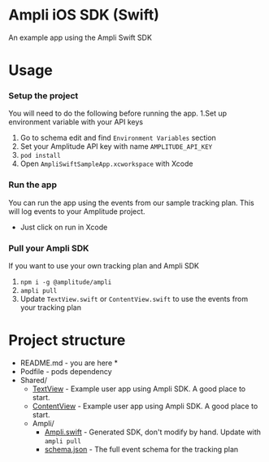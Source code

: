 # Ampli iOS SDK (Swift)
An example app using the Ampli Swift SDK

# Usage

### Setup the project
You will need to do the following before running the app.
1.Set up environment variable with your API keys
   1. Go to schema edit and find `Environment Variables` section
   2. Set your Amplitude API key with name `AMPLITUDE_API_KEY`
2. `pod install`
3. Open `AmpliSwiftSampleApp.xcworkspace` with Xcode

### Run the app
You can run the app using the events from our sample tracking plan.
This will log events to your Amplitude project.
* Just click on run in Xcode

### Pull your Ampli SDK
If you want to use your own tracking plan and Ampli SDK
1. `npm i -g @amplitude/ampli`
2. `ampli pull`
3. Update `TextView.swift` or `ContentView.swift` to use the events from your tracking plan

# Project structure
* README.md - you are here *
* Podfile - pods dependency
* Shared/ 
  * [TextView](Shared/TextView.swift) - Example user app using Ampli SDK. A good place to start.
  * [ContentView](Shared/ContentView.swift) - Example user app using Ampli SDK. A good place to start.
  * Ampli/
    * [Ampli.swift](Shared/Ampli/Ampli.swift) - Generated SDK, don't modify by hand. Update with `ampli pull`
    * [schema.json](Shared/Ampli/schema.json) - The full event schema for the tracking plan